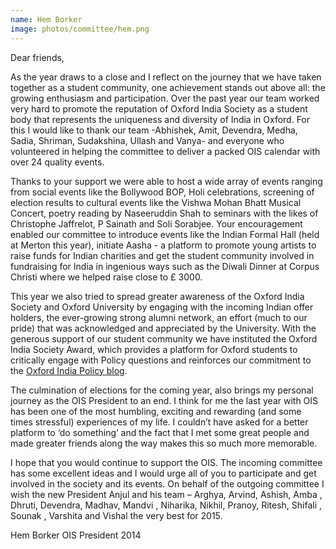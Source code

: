 ```yaml
---
name: Hem Borker
image: photos/committee/hem.png
---
```


Dear friends,

As the year draws to a close and I reflect on the journey that we have taken
together as a student community, one achievement stands out above all: the
growing enthusiasm and participation. Over the past year our team worked very
hard to promote the reputation of Oxford India Society as a student body that
represents the uniqueness and diversity of India in Oxford. For this I would
like to thank our team -Abhishek, Amit, Devendra, Medha, Sadia, Shriman,
Sudakshina, Ullash and Vanya- and everyone who volunteered in helping the
committee to deliver a packed OIS calendar with over 24 quality events.

Thanks to your support we were able to host a wide array of events ranging from
social events like the Bollywood BOP, Holi celebrations, screening of election
results to cultural events like the Vishwa Mohan Bhatt Musical Concert, poetry
reading by Naseeruddin Shah to seminars with the likes of Christophe Jaffrelot,
P Sainath and Soli Sorabjee. Your encouragement enabled our committee to
introduce events like the Indian Formal Hall (held at Merton this year),
initiate Aasha - a platform to promote young artists to raise funds for Indian
charities and get the student community involved in fundraising for India in
ingenious ways such as the Diwali Dinner at Corpus Christi where we helped
raise close to £ 3000.

This year we also tried to spread greater awareness of the Oxford India Society
and Oxford University by engaging with the incoming Indian offer holders, the
ever-growing strong alumni network, an effort (much to our pride) that was
acknowledged and appreciated by the University. With the generous support of
our student community we have instituted the Oxford India Society Award, which
provides a platform for Oxford students to critically engage with Policy
questions and reinforces our commitment to the [Oxford India Policy blog](http://policyblog.oxfordindiasociety.org.uk).

The culmination of elections for the coming year, also brings my personal
journey as the OIS President to an end. I think for me the last year with OIS
has been one of the most humbling, exciting and rewarding (and some times
stressful) experiences of my life. I couldn’t have asked for a better platform
to ‘do something’ and the fact that I met some great people and made greater
friends along the way makes this so much more memorable.

I hope that you would continue to support the OIS. The incoming committee has
some excellent ideas and I would urge all of you to participate and get
involved in the society and its events. On behalf of the outgoing committee I
wish the new President Anjul and his team – Arghya, Arvind, Ashish, Amba ,
Dhruti, Devendra, Madhav, Mandvi , Niharika, Nikhil, Pranoy, Ritesh,  Shifali ,
Sounak , Varshita and Vishal the very best for 2015.

Hem Borker
OIS President 2014

